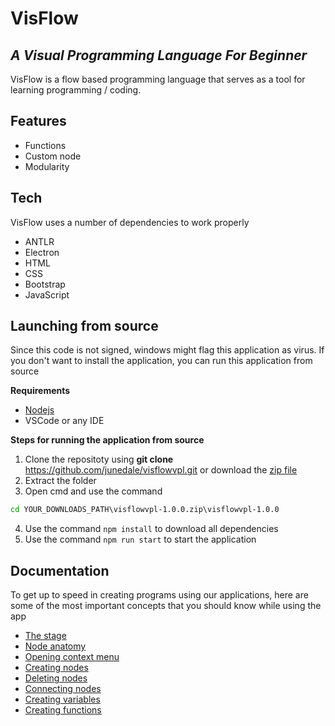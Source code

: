 # VisFlow
## _A Visual Programming Language For Beginner_

VisFlow is a flow based programming language that serves as a tool for learning programming / coding.

## Features
- Functions
- Custom node
- Modularity

## Tech
VisFlow uses a number of dependencies to work properly
 - ANTLR
 - Electron
 - HTML
 - CSS
 - Bootstrap
 - JavaScript

## Launching from source
Since this code is not signed, windows might flag this application as virus. If you don't want to install the application, you can run this application from source

**Requirements**
- [Nodejs](https://nodejs.org/en)
- VSCode or any IDE

**Steps for running the application from source**
1. Clone the repositoty using **git clone** https://github.com/junedale/visflowvpl.git or download the [zip file](https://github.com/junedale/visflowvpl/archive/refs/tags/v1.0.0.zip)
2. Extract the folder
3. Open cmd and use the command 
``` cmd
cd YOUR_DOWNLOADS_PATH\visflowvpl-1.0.0.zip\visflowvpl-1.0.0
```
4. Use the command ```npm install``` to download all dependencies
5. Use the command ```npm run start``` to start the application


## Documentation
To get up to speed in creating programs using our applications, here are some of the most important concepts that you should know while using the app
- [The stage](./documentation/stage.md)
- [Node anatomy](./documentation/anatomy.md)
- [Opening context menu](./documentation/contextmenu.md)
- [Creating nodes](./documentation/creatingnode.md)
- [Deleting nodes](./documentation/deletenode.md)
- [Connecting nodes](./documentation/wiring.md)
- [Creating variables](./documentation/variables.md)
- [Creating functions](./documentation/functions.md)
